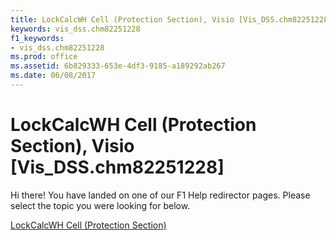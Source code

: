 ```yaml
---
title: LockCalcWH Cell (Protection Section), Visio [Vis_DSS.chm82251228]
keywords: vis_dss.chm82251228
f1_keywords:
- vis_dss.chm82251228
ms.prod: office
ms.assetid: 6b829333-653e-4df3-9185-a189292ab267
ms.date: 06/08/2017
---
```



# LockCalcWH Cell (Protection Section), Visio [Vis_DSS.chm82251228]

Hi there! You have landed on one of our F1 Help redirector pages. Please select the topic you were looking for below.

[LockCalcWH Cell (Protection Section)](http://msdn.microsoft.com/library/6eb51e5a-03d8-3daa-b4e1-6107d540aed9%28Office.15%29.aspx)

